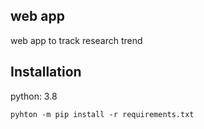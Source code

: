 ## web app

web app to track research trend


## Installation
python: 3.8

```
pyhton -m pip install -r requirements.txt
```

